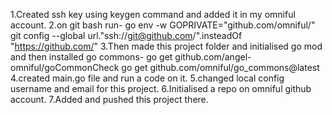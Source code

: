1.Created ssh key using keygen command and added it in my omniful account.
2.on git bash run-
    go env -w GOPRIVATE="github.com/omniful/"
    git config --global url."ssh://git@github.com/".insteadOf "https://github.com/"
3.Then made this project folder and initialised go mod and then installed go commons-
    go get github.com/angel-omniful/goCommonCheck
    go get github.com/omniful/go_commons@latest
4.created main.go file and run a code on it.
5.changed local config username and email for this project.
6.Initialised a repo on omniful github account.
7.Added and pushed this project there. 
